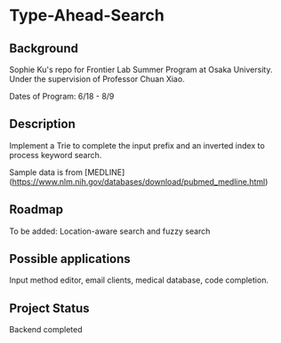 # Type-Ahead-Search

## Background
Sophie Ku's repo for Frontier Lab Summer Program at Osaka University. Under the supervision of Professor Chuan Xiao.

Dates of Program: 6/18 - 8/9

## Description 
Implement a Trie to complete the input prefix and an inverted index to process keyword search. 

Sample data is from [MEDLINE] (https://www.nlm.nih.gov/databases/download/pubmed_medline.html)

## Roadmap
To be added: Location-aware search and fuzzy search

## Possible applications
Input method editor, email clients, medical database, code completion.

## Project Status
Backend completed

